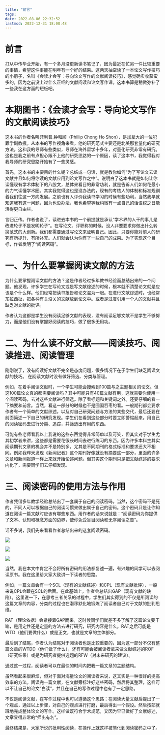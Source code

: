 ```yaml
---
title: "前言"
tags: 
date: 2022-08-06 22:32:52
lastmod: 2022-12-31 18:08:48
---
```


# 前言

打从中传毕业开始，有一个多月没更新读书笔记了，因为最近在忙另一件比较重要的事情，希望这件事能在明年有一个好的结果。这两天抽空读了一本论文写作技巧的小册子，名叫《会读才会写：导向论文写作的文献阅读技巧》，感觉确实收获蛮多的，因为之前没上过什么正经的文献阅读和论文写作课。这本书算是稍微弥补了一些我在这方面的短板吧。

# 本期图书：《会读才会写：导向论文写作的文献阅读技巧》

这本书的作者名叫菲利普.钟和顺（Phillip Chong Ho Shon），是加拿大的一位犯罪学副教授。从本书的写作视角来看，他的研究范式主要还是北美那套量化的研究方法。这和我的导师有些类似，导师在海外留学十多年，对量化研究非常有研究。这也是我之前有点担心跟不上他的研究思路的一个原因，读了这本书，我觉得我对我导师的研究思路开始有了一些灵感。

首先，这本书的主要目的什么呢？总结成一句话，就是教你如何“为了写论文去读文献并且如何将你读的文献应用到论文写作之中”。说明白了这本书就是如何让你读懂现有学术体制下的八股文，总体来看目的非常功利，就是告诉人们如何花最小的力气读懂学术圈。其实我觉得这也是没办法的，现有的考核人的体制和标准规训着我们往这一方向发展。之前也有人评价我读书学习的时候有些功利，当然我早就知道我有这一问题，因为也没办法，我也希望等我稍微有一点自己的话语权之日能活得更自由些。

言归正传。作者也说了，读进去本书的一个前提就是承认“学术界的人干的事儿是改进轮子不是发明轮子”。在写论文、评职称的时候，没人非要要求你做出什么转换范式的大创新。我们都需要通过写论文来证明自己。因此，只要你能对前人的研究有所提升、有所补充。人们就会认为你有了一些自己的成果。为了实现这个目标，作者发明了“阅读密码”。

# 一、为什么要掌握阅读文献的方法

为什么要掌握阅读文献的方法？这是作者经过多年教书经验而总结出来的一个问题。他发现，许多学生在写论文或是写文献综述的时候，根本就不清楚论文就是应该是个什么样。他们经常把读书报告和论文混为一眼。在进行文献综述时，也经常东拉西扯，把各种有关没关的文献放到论文中。或者是过度引用一个人的文献并且缺乏对文献的批评。

作者认为这都是学生没有阅读足够文献的表现，没有阅读足够文献不是学生不够努力，而是他们没有掌握好阅读的技巧，做了很多无用功。

# 二、为什么读不好文献——阅读技巧、阅读推进、阅读管理

刚刚说了，没有阅读好文献不完全是态度问题，很多情况下在于学生们缺乏阅读文献的技巧。 在阅读文献时没有做好筛选、分类与管理。

例如，在着手阅读文献时，一个学生可能会搜索到100篇与之主题相关的论文。但这100篇论文真的都需要阅读吗？其中可能只有40篇文献有用，这就需要你使用一个阅读密码，去对这些文献进行筛选。除了看标题和关键词之外。还要仔细的看一下摘要和前言。当然，看这一部分的时候也不是囫囵吞枣的看。一般期刊都会要求作者有一个简单的文献综述，以及对自己研究问题与方法的某些交代，最后还要在前面简述一下自己的研究发现。学生们在看到这些部分时要立即警惕起来，用自己的阅读密码去进行分类、追踪，并筛选出有用的东西。

可能有些老师看我以上我说的这些东西觉得非常简单以及可笑，但其实对于学生尤其初学者来讲，这些都是需要花很长时间去进行练习的东西。因为许多本科生其实阅读期刊文章的机会并不是特别多，尤其是不同期刊的格式标准和要求还大不相同。例如我昨天发现《新闻记者》这个期刊好像就没有摘要这一部分，里面的许多文章和新闻报道一样上来就开始论述问题。但其实这个期刊只是把文献综述的要求内化了，需要同学们去仔细发现。

# 三、阅读密码的使用方法与作用

作者凭借多年教学经验总结出了一套属于自己的阅读密码。当然，这个密码不是死的，不同人可以根据自己的阅读习惯来做出属于自己的密码。这个密码只是让你知道在阅读一篇文献时应该有哪些东西。用作者的话来说就是：“阅读密码为你提供了文本、认知和概念方面的边界，使你免受盲目阅读和无序阅读之苦”。

话不多说，我们先来看看作者总结出来的这套阅读密码。

![](https://img3.doubanio.com/view/thing_review/l/public/p1815650.webp)

![](https://img2.doubanio.com/view/thing_review/l/public/p1815651.webp)

![](https://img1.doubanio.com/view/thing_review/l/public/p1815649.webp)

当然，我在本文中肯定不会将所有密码的用法都复述一遍，有兴趣的同学可以去阅读原书。我在这里给大家大致讲一下读者的思路。

例如，一篇文章会有一个SCL（现有的文献综述）和CPL（现有文献批评），一般来说CPL会跟在SCL的后面。在此基础上，作者会总结出GAP（现有文献的缺陷）。这里说一下，在思考三者关系的过程中，学生们其实得到的不仅是所阅读的这篇文章的内容，分类的过程也在潜移默化地锻炼了阅读者自己对于文献的批判思维。

RAT（理论依据）会紧接着GAP而来，这时候同学们就差不多了解了这篇论文要干嘛，是用定性还是定量的方法去进行研究，研究内容是什么。RAT之后可能是WTD（他们要做什么）或是正文，也就是文章的主体部分。

最后到了结尾，作者认为结尾对于阅读者也是比较重要的，因为这一部分不仅有整篇文章的WTDD（他们做了什么），还有可能会被阅读者拿来做文献综述的ROF（研究结果）或是为研究者提供选题的RFW（对未来研究的建议）。

通过这一过程，阅读者可以在最快的时间内把我一篇文章的主题结构。

虽然看起来很麻烦，但对于面对海量论文的阅读者来说，这其实是一种很好的提高效率的方法。阅读完一篇文献，在文献旁标注好这些密码，然后将其整理，这样可以不让自己的论文“白读”，并且在自己的写作过程中也有了一定思路。

不仅是阅读文献，在写作过程中也可以遵循这个思路：在阅读大量文献后提出了一个观点，通过以上步骤，对自己的观点进行打磨，最后得出一个假设。然后按部就班地完成整体论文的写作。这样做既符合学术规范，又因为早已做好了文献综述，文章显得非常的“师出有名”。

最终结果是，大家所说的批判性阅读，在操作上就这样被简化到阅读密码之中了。